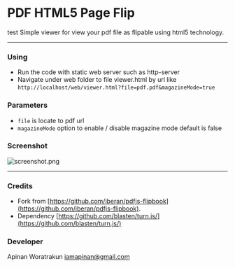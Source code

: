 # PDF HTML5 Page Flip
test
Simple viewer for view your pdf file as flipable using html5 technology.

--- 
### Using
* Run the code with static web server such as http-server
* Navigate under web folder to file viewer.html by url like `http://localhost/web/viewer.html?file=pdf.pdf&magazineMode=true`

### Parameters
* `file` is locate to pdf url
* `magazineMode` option to enable / disable magazine mode default is false

### Screenshot
![screenshot.png](screenshot.png)

---
### Credits
* Fork from [https://github.com/iberan/pdfjs-flipbook](https://github.com/iberan/pdfjs-flipbook).  
* Dependency [https://github.com/blasten/turn.js/](https://github.com/blasten/turn.js/)

### Developer
Apinan Woratrakun [iamapinan@gmail.com](mailto:iamapinan@gmail.com)